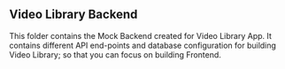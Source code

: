 ## Video Library Backend

This folder contains the Mock Backend created for Video Library App. It contains different API end-points and database configuration for building Video Library; so that you can focus on building Frontend.